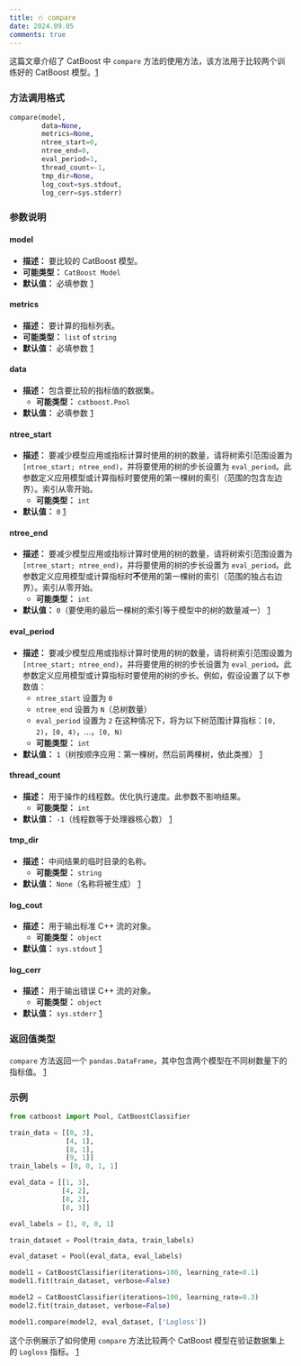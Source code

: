 ```yaml
---
title: ⛄ compare
date: 2024.09.05
comments: true
---
```


这篇文章介绍了 CatBoost 中 `compare` 方法的使用方法，该方法用于比较两个训练好的 CatBoost 模型。[1](https://catboost.ai/en/docs/concepts/python-reference_catboostclassifier_modelcompare)

### 方法调用格式

```python
compare(model,
        data=None,
        metrics=None,
        ntree_start=0,
        ntree_end=0,
        eval_period=1,
        thread_count=-1,
        tmp_dir=None,
        log_cout=sys.stdout,
        log_cerr=sys.stderr)
```

### 参数说明

#### model

* **描述：** 要比较的 CatBoost 模型。
* **可能类型：** `CatBoost Model`
* **默认值：** 必填参数 [1](https://catboost.ai/en/docs/concepts/python-reference_catboostclassifier_modelcompare)

#### metrics

* **描述：** 要计算的指标列表。
* **可能类型：** `list` of `string`
* **默认值：** 必填参数 [1](https://catboost.ai/en/docs/concepts/python-reference_catboostclassifier_modelcompare)

#### data

* **描述：** 包含要比较的指标值的数据集。
  * **可能类型：** `catboost.Pool`
* **默认值：** 必填参数 [1](https://catboost.ai/en/docs/concepts/python-reference_catboostclassifier_modelcompare)

#### ntree_start

* **描述：** 要减少模型应用或指标计算时使用的树的数量，请将树索引范围设置为 `[ntree_start; ntree_end)`，并将要使用的树的步长设置为 `eval_period`。此参数定义应用模型或计算指标时要使用的第一棵树的索引（范围的包含左边界）。索引从零开始。
  * **可能类型：** `int`
* **默认值：** `0` [1](https://catboost.ai/en/docs/concepts/python-reference_catboostclassifier_modelcompare)

#### ntree_end

* **描述：** 要减少模型应用或指标计算时使用的树的数量，请将树索引范围设置为 `[ntree_start; ntree_end)`，并将要使用的树的步长设置为 `eval_period`。此参数定义应用模型或计算指标时**不**使用的第一棵树的索引（范围的独占右边界）。索引从零开始。
  * **可能类型：** `int`
* **默认值：** `0`（要使用的最后一棵树的索引等于模型中的树的数量减一） [1](https://catboost.ai/en/docs/concepts/python-reference_catboostclassifier_modelcompare)

#### eval_period

* **描述：** 要减少模型应用或指标计算时使用的树的数量，请将树索引范围设置为 `[ntree_start; ntree_end)`，并将要使用的树的步长设置为 `eval_period`。此参数定义应用模型或计算指标时要使用的树的步长。例如，假设设置了以下参数值：
  * `ntree_start` 设置为 `0`
  * `ntree_end` 设置为 `N`（总树数量）
  * `eval_period` 设置为 `2`
    在这种情况下，将为以下树范围计算指标：`[0, 2)`，`[0, 4)`，...，`[0, N)`
  * **可能类型：** `int`
* **默认值：** `1`（树按顺序应用：第一棵树，然后前两棵树，依此类推） [1](https://catboost.ai/en/docs/concepts/python-reference_catboostclassifier_modelcompare)

#### thread_count

* **描述：** 用于操作的线程数。优化执行速度。此参数不影响结果。
  * **可能类型：** `int`
* **默认值：** `-1`（线程数等于处理器核心数） [1](https://catboost.ai/en/docs/concepts/python-reference_catboostclassifier_modelcompare)

#### tmp_dir

* **描述：** 中间结果的临时目录的名称。
  * **可能类型：** `string`
* **默认值：** `None`（名称将被生成） [1](https://catboost.ai/en/docs/concepts/python-reference_catboostclassifier_modelcompare)

#### log_cout

* **描述：** 用于输出标准 C++ 流的对象。
  * **可能类型：** `object`
* **默认值：** `sys.stdout` [1](https://catboost.ai/en/docs/concepts/python-reference_catboostclassifier_modelcompare)

#### log_cerr

* **描述：** 用于输出错误 C++ 流的对象。
  * **可能类型：** `object`
* **默认值：** `sys.stderr` [1](https://catboost.ai/en/docs/concepts/python-reference_catboostclassifier_modelcompare)

### 返回值类型

`compare` 方法返回一个 `pandas.DataFrame`，其中包含两个模型在不同树数量下的指标值。 [1](https://catboost.ai/en/docs/concepts/python-reference_catboostclassifier_modelcompare)

### 示例

```python
from catboost import Pool, CatBoostClassifier

train_data = [[0, 3],
              [4, 1],
              [8, 1],
              [9, 1]]
train_labels = [0, 0, 1, 1]

eval_data = [[1, 3],
             [4, 2],
             [8, 2],
             [8, 3]]

eval_labels = [1, 0, 0, 1]

train_dataset = Pool(train_data, train_labels)

eval_dataset = Pool(eval_data, eval_labels)

model1 = CatBoostClassifier(iterations=100, learning_rate=0.1)
model1.fit(train_dataset, verbose=False)

model2 = CatBoostClassifier(iterations=100, learning_rate=0.3)
model2.fit(train_dataset, verbose=False)

model1.compare(model2, eval_dataset, ['Logloss'])
```

这个示例展示了如何使用 `compare` 方法比较两个 CatBoost 模型在验证数据集上的 `Logloss` 指标。 [1](https://catboost.ai/en/docs/concepts/python-reference_catboostclassifier_modelcompare)